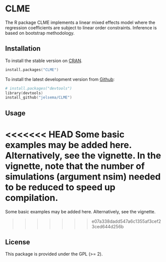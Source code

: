 CLME
====

The R package CLME implements a linear mixed effects model where the regression coefficients are subject to linear order constraints. Inference is based on bootstrap methodology.


## Installation


To install the stable version on [CRAN](http://cran.r-project.org/package=CLME).

```s
install.packages("CLME")
```

To install the latest development version from [Github](https://github.com/jelsema/CLME):

```s
# install.packages("devtools")
library(devtools)
install_github("jelsema/CLME") 
```

## Usage

<<<<<<< HEAD
Some basic examples may be added here. 
Alternatively, see the vignette. In the vignette, note that the number of simulations (argument nsim) needed to be reduced to speed up compilation.
=======
Some basic examples may be added here. Alternatively, see the vignette.
>>>>>>> e07a338dadd547a6c1355af3cef23ced644d256b

## License

This package is provided under the GPL (>= 2).
